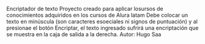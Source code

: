 Encriptador de texto
Proyecto creado para aplicar losursos de conocimientos adquiridos en los
cursos de Alura latam
Debe colocar un texto en minúscula (son caracteres esoeciales ni signos 
de puntuación) y al presionae el botón Encriptar, el texto ingresado 
sufrirá una encriptación que se muestra en la caja de salida a la derecha.
Autor: Hugo Saa
